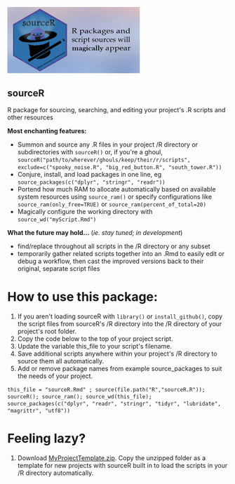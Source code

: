 
<p align="left">
  <img src="https://github.com/brendan-newlon/sourceR/blob/main/sourceR_logo_card1.png" width="60%" alt="sourcer logo. sourceR: R packages and script sources will magically appear">
</p>
   
   
## sourceR
R package for sourcing, searching, and editing your project's .R scripts and other resources

**Most enchanting features:**

- Summon and source any .R files in your project /R directory or subdirectories with ```sourceR()``` or, if you're a ghoul, ```sourceR("path/to/wherever/ghouls/keep/their/r/scripts", exclude=c("spooky_noise.R", "big_red_button.R", "south_tower.R"))```
- Conjure, install, and load packages in one line, eg ```source_packages(c("dplyr", "stringr", "readr"))```
- Portend how much RAM to allocate automatically based on available system resources using ```source_ram()``` or specify configurations like ```source_ram(only_free=TRUE)``` or ```source_ram(percent_of_total=20)```
- Magically configure the working directory with ```source_wd("myScript.Rmd")```

**What the future may hold...** (*ie. stay tuned; in development*) 
- find/replace throughout all scripts in the /R directory or any subset
- temporarily gather related scripts together into an .Rmd to easily edit or debug a workflow, then cast the improved versions back to their original, separate script files


# How to use this package:

1. If you aren't loading sourceR with ```library()``` or ```install_github()```, copy the script files from sourceR's /R directory into the /R directory of your project's root folder.
2. Copy the code below to the top of your project script.
3. Update the variable this_file to your script's filename. 
4. Save additional scripts anywhere within your project's /R directory to source them all automatically.
5. Add or remove package names from example source_packages to suit the needs of your project.


```{r setup, include=FALSE}
this_file = "sourceR.Rmd" ; source(file.path("R","sourceR.R")); sourceR(); source_ram(); source_wd(this_file); 
source_packages(c("dplyr", "readr", "stringr", "tidyr", "lubridate", "magrittr", "utf8"))
```

# Feeling lazy? 

1. Download [MyProjectTemplate.zip](https://github.com/brendan-newlon/sourceR/blob/main/MyProjectTemplate.zip "Hufflepuff!"). Copy the unzipped folder as a template for new projects with sourceR built in to load the scripts in your /R directory automatically.
